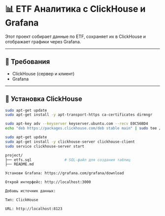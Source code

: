 # 📊 ETF Аналитика с ClickHouse и Grafana

Этот проект собирает данные по ETF, сохраняет их в ClickHouse и отображает графики через Grafana.

---

## 🔧 Требования

- ClickHouse (сервер и клиент)
- Grafana

---

## 🚀 Установка ClickHouse

```bash
sudo apt-get update
sudo apt-get install -y apt-transport-https ca-certificates dirmngr

sudo apt-key adv --keyserver keyserver.ubuntu.com --recv E0C56BD4
echo "deb https://packages.clickhouse.com/deb stable main" | sudo tee /etc/apt/sources.list.d/clickhouse.list

sudo apt-get update
sudo apt-get install -y clickhouse-server clickhouse-client
sudo service clickhouse-server start

project/
├── etfs.sql               # SQL-файл для создания таблиц
├── README.md

Установи Grafana: https://grafana.com/grafana/download

Открой интерфейс: http://localhost:3000

Добавь источник данных:

Тип: ClickHouse

URL: http://localhost:8123

